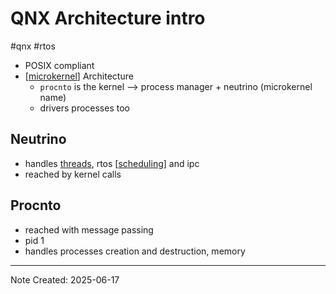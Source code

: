 # QNX Architecture intro 

#qnx #rtos 

- POSIX compliant 
- [[microkernel]] Architecture
  - `procnto` is the kernel --> process manager + neutrino (microkernel name) 
  - drivers processes too

## Neutrino

- handles [threads](process.md), rtos [[scheduling]] and ipc
- reached by kernel calls

## Procnto

- reached with message passing
- pid 1
- handles processes creation and destruction, memory

---
Note Created: 2025-06-17


[//begin]: # "Autogenerated link references for markdown compatibility"
[microkernel]: microkernel.md "microkernel"
[scheduling]: scheduling.md "scheduling"
[//end]: # "Autogenerated link references"
